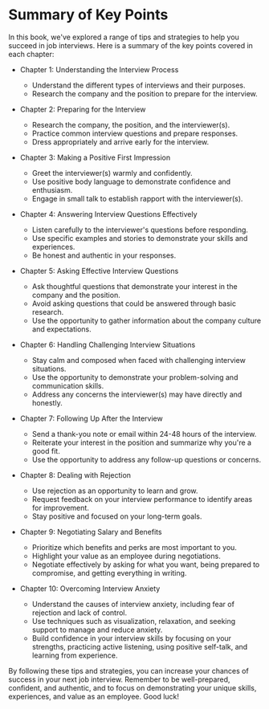 Summary of Key Points
=================================

In this book, we've explored a range of tips and strategies to help you succeed in job interviews. Here is a summary of the key points covered in each chapter:

* Chapter 1: Understanding the Interview Process

  * Understand the different types of interviews and their purposes.
  * Research the company and the position to prepare for the interview.
* Chapter 2: Preparing for the Interview

  * Research the company, the position, and the interviewer(s).
  * Practice common interview questions and prepare responses.
  * Dress appropriately and arrive early for the interview.
* Chapter 3: Making a Positive First Impression

  * Greet the interviewer(s) warmly and confidently.
  * Use positive body language to demonstrate confidence and enthusiasm.
  * Engage in small talk to establish rapport with the interviewer(s).
* Chapter 4: Answering Interview Questions Effectively

  * Listen carefully to the interviewer's questions before responding.
  * Use specific examples and stories to demonstrate your skills and experiences.
  * Be honest and authentic in your responses.
* Chapter 5: Asking Effective Interview Questions

  * Ask thoughtful questions that demonstrate your interest in the company and the position.
  * Avoid asking questions that could be answered through basic research.
  * Use the opportunity to gather information about the company culture and expectations.
* Chapter 6: Handling Challenging Interview Situations

  * Stay calm and composed when faced with challenging interview situations.
  * Use the opportunity to demonstrate your problem-solving and communication skills.
  * Address any concerns the interviewer(s) may have directly and honestly.
* Chapter 7: Following Up After the Interview

  * Send a thank-you note or email within 24-48 hours of the interview.
  * Reiterate your interest in the position and summarize why you're a good fit.
  * Use the opportunity to address any follow-up questions or concerns.
* Chapter 8: Dealing with Rejection

  * Use rejection as an opportunity to learn and grow.
  * Request feedback on your interview performance to identify areas for improvement.
  * Stay positive and focused on your long-term goals.
* Chapter 9: Negotiating Salary and Benefits

  * Prioritize which benefits and perks are most important to you.
  * Highlight your value as an employee during negotiations.
  * Negotiate effectively by asking for what you want, being prepared to compromise, and getting everything in writing.
* Chapter 10: Overcoming Interview Anxiety

  * Understand the causes of interview anxiety, including fear of rejection and lack of control.
  * Use techniques such as visualization, relaxation, and seeking support to manage and reduce anxiety.
  * Build confidence in your interview skills by focusing on your strengths, practicing active listening, using positive self-talk, and learning from experience.

By following these tips and strategies, you can increase your chances of success in your next job interview. Remember to be well-prepared, confident, and authentic, and to focus on demonstrating your unique skills, experiences, and value as an employee. Good luck!
